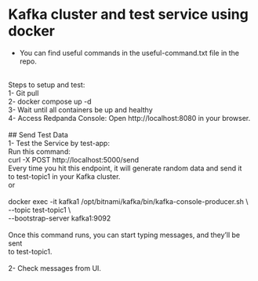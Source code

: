 # Kafka cluster and test service using docker

- You can find useful commands in the useful-command.txt file in the repo.<br />
<br />
Steps to setup and test:<br />
1- Git pull<br />
2- docker compose up -d<br />
3- Wait until all containers be up and healthy<br />
4- Access Redpanda Console: Open http://localhost:8080 in your browser.<br />
<br />
## Send Test Data<br />
1- Test the Service by test-app:<br />
Run this command:<br />
curl -X POST http://localhost:5000/send<br />
Every time you hit this endpoint, it will generate random data and send it <br />to test-topic1 in your Kafka cluster.
<br />
or<br />
<br />
docker exec -it kafka1 /opt/bitnami/kafka/bin/kafka-console-producer.sh \<br />
  --topic test-topic1 \<br />
  --bootstrap-server kafka1:9092<br />
<br />
Once this command runs, you can start typing messages, and they’ll be sent <br />to test-topic1.
<br />
<br />
2- Check messages from UI.<br />